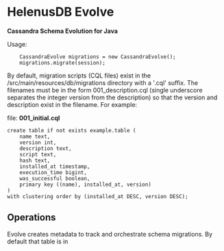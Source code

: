 # HelenusDB Evolve

**Cassandra Schema Evolution for Java**

Usage:
```
	CassandraEvolve migrations = new CassandraEvolve();
	migrations.migrate(session);
```

By default, migration scripts (CQL files) exist in the /src/main/resources/db/migrations directory with a '.cql' suffix. The filenames must be in the form 001_description.cql (single underscore separates the integer version from the description) so that the version and description exist in the filename. For example:

file: **001_initial.cql**
```
create table if not exists example.table (
	name text,
	version int,
	description text,
	script text,
	hash text,
	installed_at timestamp,
	execution_time bigint,
	was_successful boolean,
	primary key ((name), installed_at, version)
)
with clustering order by (installed_at DESC, version DESC);
```
## Operations

Evolve creates metadata to track and orchestrate schema migrations. By default that table is in 
